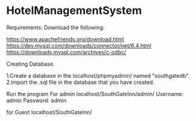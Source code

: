 # HotelManagementSystem
Requirements:
Download the following: 

https://www.apachefriends.org/download.html
https://dev.mysql.com/downloads/connector/net/6.4.html
https://downloads.mysql.com/archives/c-odbc/ 




Creating Database.

1.Create a database in the localhost/phpmyadmin/ named "southgatedb".
2.Import the .sql file in the database that you have created.


Run the program
For admin
localhost/SouthGateInn/admin/
Username: admin
Password: admin
 
for Guest
localhost/SouthGateInn/